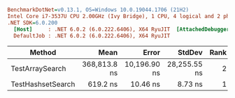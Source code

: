 ``` ini

BenchmarkDotNet=v0.13.1, OS=Windows 10.0.19044.1706 (21H2)
Intel Core i7-3537U CPU 2.00GHz (Ivy Bridge), 1 CPU, 4 logical and 2 physical cores
.NET SDK=6.0.200
  [Host]     : .NET 6.0.2 (6.0.222.6406), X64 RyuJIT  [AttachedDebugger]
  DefaultJob : .NET 6.0.2 (6.0.222.6406), X64 RyuJIT


```
|            Method |         Mean |        Error |       StdDev | Rank |  Gen 0 | Allocated |
|------------------ |-------------:|-------------:|-------------:|-----:|-------:|----------:|
|   TestArraySearch | 368,813.8 ns | 10,196.90 ns | 28,255.55 ns |    2 |      - |     129 B |
| TestHashsetSearch |     619.2 ns |     10.46 ns |      8.73 ns |    1 | 0.3443 |     720 B |
